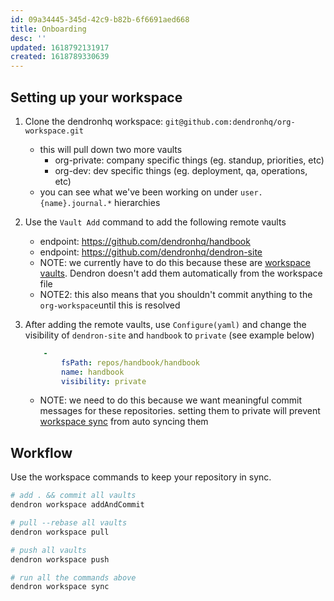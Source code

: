 ```yaml
---
id: 09a34445-345d-42c9-b82b-6f6691aed668
title: Onboarding
desc: ''
updated: 1618792131917
created: 1618789330639
---
```


## Setting up your workspace

1. Clone the dendronhq workspace: `git@github.com:dendronhq/org-workspace.git`
    - this will pull down two more vaults
        - org-private: company specific things (eg. standup, priorities, etc)
        - org-dev: dev specific things (eg. deployment, qa, operations, etc)
    - you can see what we've been working on under `user.{name}.journal.*` hierarchies

1. Use the `Vault Add` command to add the following remote vaults
    - endpoint: https://github.com/dendronhq/handbook
    - endpoint: https://github.com/dendronhq/dendron-site
    - NOTE: we currently have to do this because these are [workspace vaults](https://wiki.dendron.so/notes/c6fd6bc4-7f75-4cbb-8f34-f7b99bfe2d50.html#workspace-vault). Dendron doesn't add them automatically from the workspace file
    - NOTE2: this also means that you shouldn't commit anything to the `org-workspace`until this is resolved
1. After adding the remote vaults, use `Configure(yaml)` and change the visibility of `dendron-site` and `handbook` to `private` (see example below)
    ```yml
        -
            fsPath: repos/handbook/handbook
            name: handbook
            visibility: private
    ```
    - NOTE: we need to do this because we want meaningful commit messages for these repositories. setting them to private will prevent [workspace sync](https://wiki.dendron.so/notes/23a1b942-99af-45c8-8116-4f4bb7dccd21.html#sync) from auto syncing them

## Workflow

Use the workspace commands to keep your repository in sync.

```sh
# add . && commit all vaults
dendron workspace addAndCommit

# pull --rebase all vaults
dendron workspace pull

# push all vaults
dendron workspace push 

# run all the commands above
dendron workspace sync
```